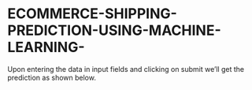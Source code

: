 # ECOMMERCE-SHIPPING-PREDICTION-USING-MACHINE-LEARNING-
 
 
 
 
 
Upon entering the data in input fields and clicking on submit we’ll get the prediction as shown below.
 
